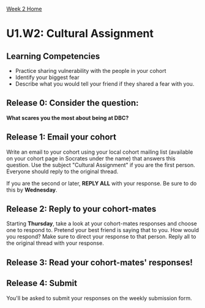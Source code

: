 [Week 2 Home](./)

# U1.W2: Cultural Assignment

## Learning Competencies
- Practice sharing vulnerability with the people in your cohort
- Identify your biggest fear
- Describe what you would tell your friend if they shared a fear with you.

## Release 0: Consider the question:
**What scares you the most about being at DBC?**

## Release 1: Email your cohort
Write an email to your cohort using your local cohort mailing list (available on your cohort page in Socrates under the name) that answers this question. Use the subject "Cultural Assignment" if you are the first person. Everyone should reply to the original thread.

If you are the second or later, **REPLY ALL** with your response. Be sure to do this by **Wednesday**.

## Release 2: Reply to your cohort-mates
Starting **Thursday**, take a look at your cohort-mates responses and choose one to respond to. Pretend your best friend is saying that to you. How would you respond? Make sure to direct your response to that person. Reply all to the original thread with your response.

## Release 3: Read your cohort-mates' responses!

## Release 4: Submit
You'll be asked to submit your responses on the weekly submission form.